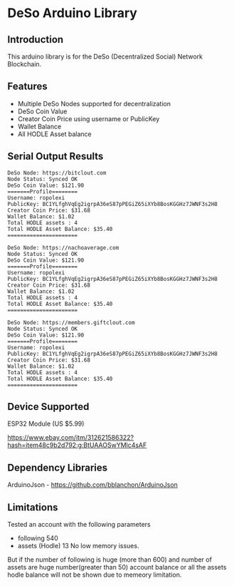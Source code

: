 # DeSo Arduino Library

## Introduction
This arduino library is for the DeSo (Decentralized Social) Network Blockchain.

## Features
- Multiple DeSo Nodes supported for decentralization 
- DeSo Coin Value
- Creator Coin Price using username or PublicKey
- Wallet Balance
- All HODLE Asset balance


## Serial Output Results
```
DeSo Node: https://bitclout.com
Node Status: Synced OK
DeSo Coin Value: $121.90
=======Profile========
Username: ropolexi
PublicKey: BC1YLfghVqEg2igrpA36eS87pPEGiZ65iXYb8BosKGGHz7JWNF3s2H8
Creator Coin Price: $31.68
Wallet Balance: $1.02
Total HODLE assets : 4
Total HODLE Asset Balance: $35.40
======================

DeSo Node: https://nachoaverage.com
Node Status: Synced OK
DeSo Coin Value: $121.90
=======Profile========
Username: ropolexi
PublicKey: BC1YLfghVqEg2igrpA36eS87pPEGiZ65iXYb8BosKGGHz7JWNF3s2H8
Creator Coin Price: $31.68
Wallet Balance: $1.02
Total HODLE assets : 4
Total HODLE Asset Balance: $35.40
======================

DeSo Node: https://members.giftclout.com
Node Status: Synced OK
DeSo Coin Value: $121.90
=======Profile========
Username: ropolexi
PublicKey: BC1YLfghVqEg2igrpA36eS87pPEGiZ65iXYb8BosKGGHz7JWNF3s2H8
Creator Coin Price: $31.68
Wallet Balance: $1.02
Total HODLE assets : 4
Total HODLE Asset Balance: $35.40
======================
```
## Device Supported

ESP32 Module (US $5.99)

https://www.ebay.com/itm/312621586322?hash=item48c9b2d792:g:BtUAAOSwYMlc4sAF


## Dependency Libraries
ArduinoJson - https://github.com/bblanchon/ArduinoJson

## Limitations
Tested an account with the following parameters
- following 540
- assets (Hodle) 13
No low memory issues.

But if the number of following is huge (more than 600) and number of assets are huge number(greater than 50) 
account balance or all the assets hodle balance will not be shown due to memeory limitation.


